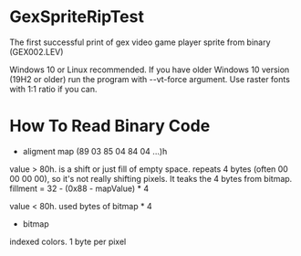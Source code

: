 # GexSpriteRipTest
The first successful print of gex video game player sprite from binary (GEX002.LEV)

Windows 10 or Linux recommended.
If you have older Windows 10 version (19H2 or older) run the program with --vt-force argument.
Use raster fonts with 1:1 ratio if you can.

# How To Read Binary Code
* aligment map (89 03 85 04 84 04 ...)h

value > 80h. is a shift or just fill of empty space.
repeats 4 bytes (often 00 00 00 00), so it's not really shifting pixels.
It teaks the 4 bytes from bitmap.
fillment = 32 - (0x88 - mapValue) * 4

value < 80h. used bytes of bitmap * 4

* bitmap

indexed colors. 1 byte per pixel
